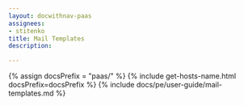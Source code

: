 ```yaml
---
layout: docwithnav-paas
assignees:
- stitenko
title: Mail Templates
description:

---
```


{% assign docsPrefix = "paas/" %}
{% include get-hosts-name.html docsPrefix=docsPrefix %}
{% include docs/pe/user-guide/mail-templates.md %}